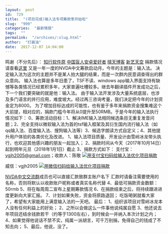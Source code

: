 ```yaml
---
layout:  post
id:  729
title:  "(项目完成)输入法专项筹款季开始啦"
slug:  "999"
categories:  "最新情报"
tags:  ""
permalink:  "/archives/:slug.html"
author:  "打酱油"
date:  2017-12-07 14:04:00
---
```




鸣谢（不分先后）：
<a href="http://www.zxrjy.net/">知行软件原</a>
<a href="http://apk.qt06.com/">中国盲人安卓爱好者</a>
<a href="http://www.qt06.com/">晴天博客</a>
<a href="http://www.xytk.cn/">新艺天空</a>
捐款情况请查看<a href="http://nvdacn.com/news/384.html">这里</a>
又是一年一度的NVDA中文筹款启动月，今年的主题是：输入法。
决定输入法为这次的主题并不是某人拍大腿的结果，而是一次群内民意调查得出的群众意向。
输入法也算是多年旧患了，TSF不读、windows app输入界面支持有缺憾等各类情况已经累积多年，大家普遍吐槽较多。继去年翻译插件开发成功之后，下一个我们要突破的就是他：输入法。
由于输入法开发涉及大量系统底层，也涉及多门语言的并行应用，难度坡大。经过再三咨询考量，我们决定把今年的计划资金定为8000。
为了增加目标达成的可能性，也有鉴于多年来捐款资金搜集难这个大前提，相对应的，捐款门槛今年将从0提升至50RMB。于是今年的输入法执行情况如下：
0、筹款活动目标：1、解决IME输入法相同候选条目无重复发音问题；2、完全支持以微软输入法为首的tsf输入框架及其衍生国内流行输入法（如qq输入法、百度输入法、搜狗输入法等）3、候选字朗读方式自定义；4、其他提升用户体验的各类优化及改进。
1、输入法项目质量、开发设计由雪岭冰龙带头执行，也欢迎其他感兴趣的朋友一起加入；
2、捐款时间从今天（2017年10月14日）起到明年元旦（2018年1月1日）截止
3、捐款方式如下：
支付宝：vgjh2005@gmail.com；收款人：陈敬
<a href="http://www.nvdacn.com/alipay.jpg"><img src="alipay.jpg"  alt="用支付宝扫码给输入法优化项目捐款" /></a>

威信：vgjh2005
 <a href="http://www.nvdacn.com/wechat.png"><img src="wechat.png" alt="用微信扫码给输入法优化项目捐款" /></a>

<a href="http://shang.qq.com/wpa/qunwpa?idkey=4e49a74cbe597b87d65de9707e362b6557b0162bd766069a32d0e99cb4c9d9d5">NVDA中文交流群</a>成员也可以直接汇款致群主账户名下
汇款时请备注需要使用的名称，否则将默认以收款账户昵称或者真实名称代替
4、最低可捐款资金数额：50rmb
5、将在每周周二宣布上星期筹款情况
6、在捐款结束之后，将持续跟进进度更新向大家汇报。
7、计划如果失败，资金将原路退回；
吃饭喝粥就看大家了，希望有大家能用上满意输入法的一天吧。
最后：
1、组织该项目对雪岭冰龙本人没有任何利益上的好处；
2、之所以会做这么一件事他说纯属自愿
3、他还说去年项目还结余钱款若干（约等于1300左右），到时候会一并纳入本次计划之内；
4、如果觉得他说话不禁不实，纯属一派胡言，可千万别捐，免得自己的钱成了不知去向；
5、最后，他说，没了。
